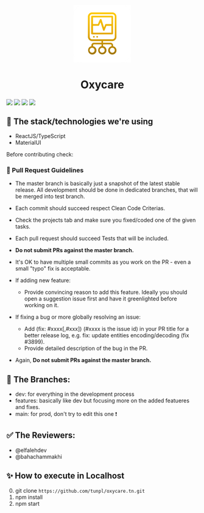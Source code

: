 <p align="center"><img class="centerImage" src="./.github/logo.png" height="150" width="150"/></p>
<h1 align="center">Oxycare</h1>

 <img align="center" src="https://img.shields.io/github/languages/top/tunpl/oxycare"> <img align="center" src="https://img.shields.io/discord/834943508225327114"> <img align="center" src="https://img.shields.io/david/tunpl/oxycare"> <img align="center" src="https://img.shields.io/github/stars/tunpl/oxycare?style=social">

## 🎤 The stack/technologies we're using
- ReactJS/TypeScript
- MaterialUI

Before contributing check: 
### :red_circle: Pull Request Guidelines

- The master branch is basically just a snapshot of the latest stable release. All development should be done in dedicated branches, that will be merged into test branch.

- Each commit should succeed respect Clean Code Criterias.

- Check the projects tab and make sure you fixed/coded one of the given tasks. 

- Each pull request should succeed Tests that will be included.

- **Do not submit PRs against the master branch.**

- It's OK to have multiple small commits as you work on the PR - even a small "typo" fix is acceptable.

- If adding new feature:
  - Provide convincing reason to add this feature. Ideally you should open a suggestion issue first and have it greenlighted before working on it.

- If fixing a bug or more globally resolving an issue:
  - Add (fix: #xxxx[,#xxx]) (#xxxx is the issue id) in your PR title for a better release log, e.g. fix: update entities encoding/decoding (fix #3899).
  - Provide detailed description of the bug in the PR.

- Again, **Do not submit PRs against the master branch.**

## 🔶 The Branches: 
- dev: for everything in the development process
- features: basically like dev but focusing more on the added featueres and fixes. 
- main: for prod, don't try to edit this one ❗

## ✅ The Reviewers:
- @elfalehdev 
- @bahachammakhi

## ✨ How to execute in Localhost
0. git clone ```https://github.com/tunpl/oxycare.tn.git```
1. npm install 
2. npm start

